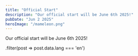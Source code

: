 ```yaml
---
title: "Official Start"
description: "Our official start will be June 6th 2025!"
pubDate: "Jun 2 2025"
heroImage: "/mameleon.png"
---
```

Our official start will be June 6th 2025!

.filter(post => post.data.lang === 'en')